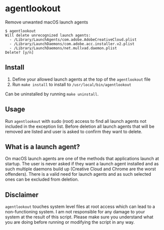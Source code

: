 # agentlookout

Remove unwanted macOS launch agents 

```
$ agentlookout
Will delete unrecognized launch agents:
  - /Library/LaunchAgents/com.adobe.AdobeCreativeCloud.plist
  - /Library/LaunchDaemons/com.adobe.acc.installer.v2.plist
  - /Library/LaunchDaemons/net.mullvad.daemon.plist
Delete? [y/n]
```

## Install

1. Define your allowed launch agents at the top of the `agentlookout` file
2. Run `make install` to install to `/usr/local/bin/agentlookout`

Can be uninstalled by running `make uninstall`.

## Usage

Run `agentlookout` with sudo (root) access to find all launch agents not included in the exception list. Before deletion all launch agents that will be removed are listed and user is asked to confirm they want to delete.

## What is a launch agent?

On macOS launch agents are one of the methods that applications launch at startup. The user is never asked if they want a launch agent installed and as such multiple daemons build up (Creative Cloud and Chrome are the worst offenders). There is a valid need for launch agents and as such selected ones can be excluded from deletion.

## Disclaimer

`agentlookout` touches system level files at root access which can lead to a non-functioning system. I am not responsible for any damage to your system at the result of this script. Please make sure you understand what you are doing before running or modifying the script in any way.
